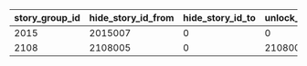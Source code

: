 |story_group_id|hide_story_id_from|hide_story_id_to|unlock_condition_story_id|
| --- | --- | --- | --- |
|2015|2015007|0|0|
|2108|2108005|0|2108008|
